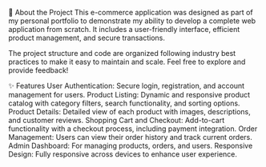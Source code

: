 📝 About the Project
This e-commerce application was designed as part of my personal portfolio to demonstrate my ability to develop a complete web application from scratch. It includes a user-friendly interface, efficient product management, and secure transactions.

The project structure and code are organized following industry best practices to make it easy to maintain and scale. Feel free to explore and provide feedback!

✨ Features
User Authentication: Secure login, registration, and account management for users.
Product Listing: Dynamic and responsive product catalog with category filters, search functionality, and sorting options.
Product Details: Detailed view of each product with images, descriptions, and customer reviews.
Shopping Cart and Checkout: Add-to-cart functionality with a checkout process, including payment integration.
Order Management: Users can view their order history and track current orders.
Admin Dashboard: For managing products, orders, and users.
Responsive Design: Fully responsive across devices to enhance user experience.
